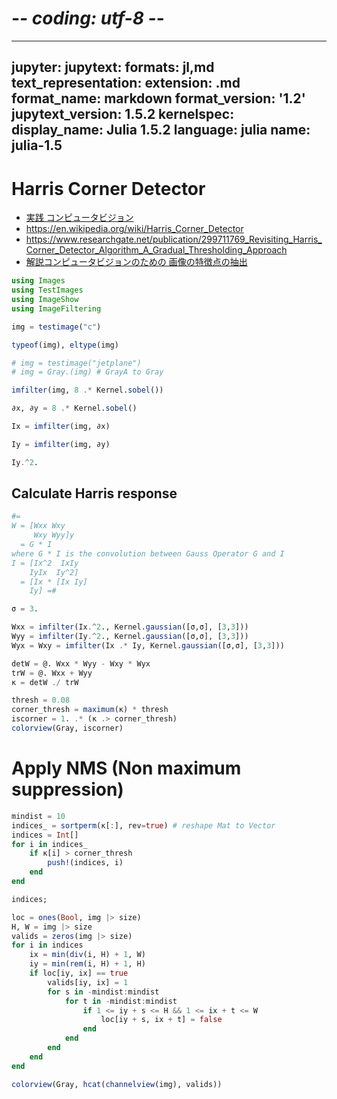 # -*- coding: utf-8 -*-
---
jupyter:
  jupytext:
    formats: jl,md
    text_representation:
      extension: .md
      format_name: markdown
      format_version: '1.2'
      jupytext_version: 1.5.2
  kernelspec:
    display_name: Julia 1.5.2
    language: julia
    name: julia-1.5
---

<!-- #raw -->
# Harris Corner Detector

- [実践 コンピュータビジョン](https://www.oreilly.co.jp/books/9784873116075/)
- https://en.wikipedia.org/wiki/Harris_Corner_Detector
- https://www.researchgate.net/publication/299711769_Revisiting_Harris_Corner_Detector_Algorithm_A_Gradual_Thresholding_Approach
- [解説コンピュータビジョンのための 画像の特徴点の抽出](http://www.iim.cs.tut.ac.jp/~kanatani/papers/harris.pdf)
<!-- #endraw -->

```julia
using Images
using TestImages
using ImageShow
using ImageFiltering
```

```julia
img = testimage("c")
```

```julia
typeof(img), eltype(img)
```

```julia
# img = testimage("jetplane")
# img = Gray.(img) # GrayA to Gray
```

```julia
imfilter(img, 8 .* Kernel.sobel())
```

```julia
∂x, ∂y = 8 .* Kernel.sobel()
```

```julia
Ix = imfilter(img, ∂x)
```

```julia
Iy = imfilter(img, ∂y)
```

```julia
Iy.^2.
```

## Calculate Harris response

```julia
#= 
W = [Wxx Wxy
     Wxy Wyy]y
  = G * I
where G * I is the convolution between Gauss Operator G and I 
I = [Ix^2  IxIy
    IyIx  Iy^2]
  = [Ix * [Ix Iy]
    Iy] =#

σ = 3.

Wxx = imfilter(Ix.^2., Kernel.gaussian([σ,σ], [3,3]))
Wyy = imfilter(Iy.^2., Kernel.gaussian([σ,σ], [3,3]))
Wyx = Wxy = imfilter(Ix .* Iy, Kernel.gaussian([σ,σ], [3,3]))

detW = @. Wxx * Wyy - Wxy * Wyx
trW = @. Wxx + Wyy
κ = detW ./ trW
```

```julia
thresh = 0.08
corner_thresh = maximum(κ) * thresh
iscorner = 1. .* (κ .> corner_thresh)
colorview(Gray, iscorner)
```

# Apply NMS (Non maximum suppression)

```julia
mindist = 10
indices_ = sortperm(κ[:], rev=true) # reshape Mat to Vector
indices = Int[]
for i in indices_
    if κ[i] > corner_thresh
        push!(indices, i)
    end
end

indices;
```

```julia
loc = ones(Bool, img |> size)
H, W = img |> size
valids = zeros(img |> size)
for i in indices
    ix = min(div(i, H) + 1, W)
    iy = min(rem(i, H) + 1, H)
    if loc[iy, ix] == true
        valids[iy, ix] = 1
        for s in -mindist:mindist
            for t in -mindist:mindist
                if 1 <= iy + s <= H && 1 <= ix + t <= W
                    loc[iy + s, ix + t] = false
                end
            end
        end
    end
end
```

```julia
colorview(Gray, hcat(channelview(img), valids))
```
